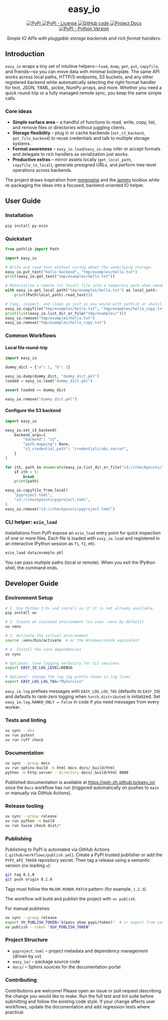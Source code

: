 <h1 align="center">easy_io</h1>

<p align="center">
  <a href="https://pypi.org/project/py-ezio/">
    <img src="https://img.shields.io/pypi/v/py-ezio?style=for-the-badge" alt="PyPI" />
  </a>
  <a href="https://pypi.org/project/py-ezio/">
    <img src="https://img.shields.io/pypi/l/py-ezio?style=for-the-badge" alt="PyPI - License" />
  </a>
  <a href="https://github.com/qsh-zh/easy_io">
    <img src="https://img.shields.io/badge/-github-grey?style=for-the-badge&logo=github" alt="GitHub code" />
  </a>
  <a href="https://qsh-zh.github.io/easy_io/">
    <img src="https://img.shields.io/badge/docs-gh--pages-blue?style=for-the-badge" alt="Project Docs" />
  </a>
  <a href="https://pypi.org/project/py-ezio/">
    <img src="https://img.shields.io/pypi/pyversions/py-ezio?style=for-the-badge" alt="PyPI - Python Version" />
  </a>
</p>

<p align="center">
  <i>Simple IO APIs with pluggable storage backends and rich format handlers.</i>
</p>

## Introduction

`easy_io` wraps a tiny set of intuitive helpers—`load`, `dump`, `get`, `put`, `copyfile`, and friends—so you can move data with minimal boilerplate. The same API works across local paths, HTTP/S endpoints, S3 buckets, and any other registered backend while automatically selecting the right format handler for text, JSON, YAML, pickle, NumPy arrays, and more. Whether you need a quick round-trip or a fully managed remote sync, you keep the same simple calls.

### Core ideas

- **Simple surface area** – a handful of functions to read, write, copy, list, and remove files or directories without juggling clients.
- **Storage flexibility** – plug in or cache backends (`set_s3_backend`, `get_file_backend`) to reuse credentials and talk to multiple storage systems.
- **Format awareness** – `easy_io.load`/`easy_io.dump` infer or accept formats and delegate to rich handlers so serialization just works.
- **Productive extras** – mirror assets locally (`get_local_path`, `copyfile_to_local`), generate presigned URLs, and perform tree-level operations across backends.

The project draws inspiration from [mmengine](https://github.com/open-mmlab/mmengine) and the [jammy](https://gitlab.com/qsh.zh/jam/) toolbox while re-packaging the ideas into a focused, backend-oriented IO helper.

## User Guide

### Installation

```bash
pip install py-ezio
```

### Quickstart

```python
from pathlib import Path

import easy_io

# Write and read text without caring about the underlying storage.
easy_io.put_text("hello backend", "tmp/examples/hello.txt")
print(easy_io.get_text("tmp/examples/hello.txt"))

# Materialize a remote (or local) file into a temporary path when needed.
with easy_io.get_local_path("tmp/examples/hello.txt") as local_path:
    print(Path(local_path).read_text())

# Copy, inspect, and clean up just as you would with pathlib or shutil.
easy_io.copyfile("tmp/examples/hello.txt", "tmp/examples/hello_copy.txt")
print(list(easy_io.list_dir_or_file("tmp/examples/")))
easy_io.remove("tmp/examples/hello.txt")
easy_io.remove("tmp/examples/hello_copy.txt")
```

### Common Workflows

#### Local file round-trip

```python
import easy_io

dummy_dict = {"a": 1, "b": 2}

easy_io.dump(dummy_dict, "dummy_dict.pkl")
loaded = easy_io.load("dummy_dict.pkl")

assert loaded == dummy_dict

easy_io.remove("dummy_dict.pkl")
```

#### Configure the S3 backend

```python
import easy_io

easy_io.set_s3_backend(
    backend_args={
        "backend": "s3",
        "path_mapping": None,
        "s3_credential_path": "credentials/abc.secret",
    }
)

for ith, path in enumerate(easy_io.list_dir_or_file("s3://checkpoints/")):
    if ith > 5:
        break
    print(path)

easy_io.copyfile_from_local(
    "pyproject.toml",
    "s3://checkpoints/pyproject.toml",
)
easy_io.remove("s3://checkpoints/pyproject.toml")
```

### CLI helper: `ezio_load`

Installations from PyPI expose an `ezio_load` entry point for quick inspection of
one or more files. Each file is loaded with `easy_io.load` and registered in an
interactive IPython session as `f1`, `f2`, etc.

```bash
ezio_load data/example.pkl
```

You can pass multiple paths (local or remote). When you exit the IPython shell,
the command ends.

## Developer Guide

### Environment Setup

```bash
# 1. Use Python 3.9+ and install uv if it is not already available
pip install uv

# 2. Create an isolated environment (uv uses .venv by default)
uv venv

# 3. Activate the virtual environment
source .venv/bin/activate  # or the Windows/conda equivalent

# 4. Install the core dependencies
uv sync

# Optional: tune logging verbosity for CLI sessions
export EASY_IO_LOG_LEVEL=DEBUG

# Optional: change the log tag prefix shown in log lines
export EASY_LOG_LOG_TAG="MyService"
```

`easy_io.log` prefixes messages with `EASY_LOG_LOG_TAG` (defaults to `EASY_IO`) and
defaults to rank-zero logging when `torch.distributed` is initialized. Set
`easy_io.log.RANK0_ONLY = False` in code if you need messages from every worker.

### Tests and linting

```bash
uv sync --dev
uv run pytest
uv run ruff check
```

### Documentation

```bash
uv sync --group docs
uv run sphinx-build -b html docs docs/_build/html
python -m http.server --directory docs/_build/html 8000
```

Published documentation is available at https://qsh-zh.github.io/easy_io/ once the `Docs` workflow has run (triggered automatically on pushes to `main` or manually via GitHub Actions).

### Release tooling

```bash
uv sync --group release
uv run python -m build
uv run twine check dist/*
```

### Publishing

Publishing to PyPI is automated via GitHub Actions (`.github/workflows/publish.yml`).
Create a PyPI trusted publisher or add the `PYPI_API_TOKEN` repository secret. Then
tag a release using a semantic version (no leading `v`):

```bash
git tag 0.1.0
git push origin 0.1.0
```

Tags must follow the `MAJOR.MINOR.PATCH` pattern (for example, `1.2.3`).

The workflow will build and publish the project with `uv publish`.

For manual publishes:

```bash
uv sync --group release
export UV_PUBLISH_TOKEN="$(pass show pypi/token)"  # or export from your secret manager
uv publish --token "$UV_PUBLISH_TOKEN"
```

### Project Structure

- `pyproject.toml` – project metadata and dependency management (driven by uv)
- `easy_io/` – package source code
- `docs/` – Sphinx sources for the documentation portal

### Contributing

Contributions are welcome! Please open an issue or pull request describing the
change you would like to make. Run the full test and lint suite before submitting
and follow the existing code style. If your change affects user workflows, update
the documentation and add regression tests where practical.
